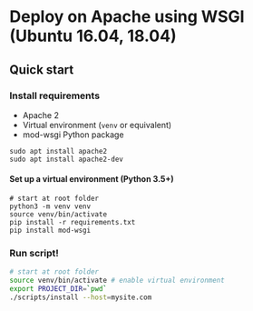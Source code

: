 # Deploy on Apache using WSGI (Ubuntu 16.04, 18.04)

## Quick start

### Install requirements

- Apache 2
- Virtual environment (`venv` or equivalent)
- mod-wsgi Python package

```
sudo apt install apache2
sudo apt install apache2-dev
```

#### Set up a virtual environment (Python 3.5+)

```
# start at root folder
python3 -m venv venv
source venv/bin/activate
pip install -r requirements.txt
pip install mod-wsgi
```

### Run script!

```bash
# start at root folder
source venv/bin/activate # enable virtual environment
export PROJECT_DIR=`pwd`
./scripts/install --host=mysite.com
```
